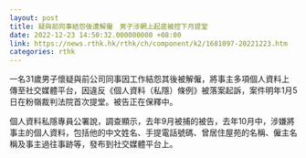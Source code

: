 ```yaml
---
layout: post
title: 疑與前同事結怨後遭解僱　男子涉網上起底被控下月提堂
date: 2022-12-23 14:50:32.000000000 +08:00
link: https://news.rthk.hk/rthk/ch/component/k2/1681097-20221223.htm
categories: rthk
---
```


一名31歲男子懷疑與前公司同事因工作結怨其後被解僱，將事主多項個人資料上傳至社交媒體平台，因違反《個人資料（私隱）條例》被落案起訴，案件明年1月5日在粉嶺裁判法院首次提堂。被告正在保釋中。

個人資料私隱專員公署說，調查顯示，去年9月被捕的被告，去年10月中，涉嫌將事主的個人資料，包括他的中文姓名、手提電話號碼、曾居住屋苑的名稱、僱主名稱及事主過往事跡等，發布到社交媒體平台上。
